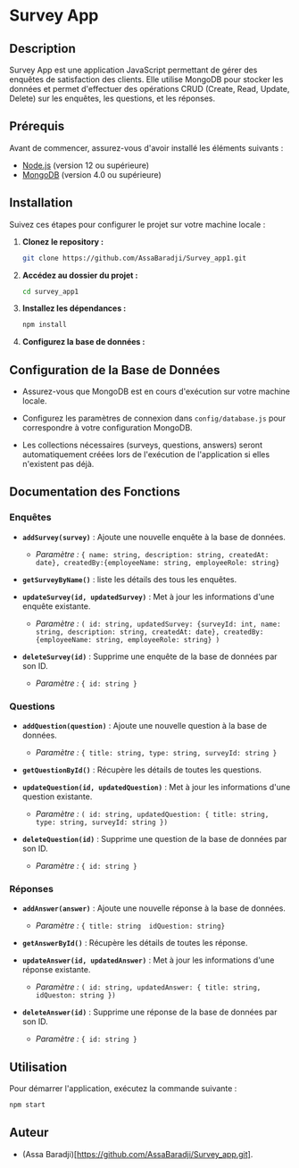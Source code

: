 # Survey App

## Description

Survey App est une application JavaScript permettant de gérer des enquêtes de satisfaction des clients. Elle utilise MongoDB pour stocker les données et permet d'effectuer des opérations CRUD (Create, Read, Update, Delete) sur les enquêtes, les questions, et les réponses.

## Prérequis

Avant de commencer, assurez-vous d'avoir installé les éléments suivants :

- [Node.js](https://nodejs.org/) (version 12 ou supérieure)
- [MongoDB](https://www.mongodb.com/try/download/community) (version 4.0 ou supérieure)

## Installation

Suivez ces étapes pour configurer le projet sur votre machine locale :

1. **Clonez le repository :**

   ```bash
   git clone https://github.com/AssaBaradji/Survey_app1.git

   ```

2. **Accédez au dossier du projet :**

   ```bash
   cd survey_app1
   ```

3. **Installez les dépendances :**

   ```bash
   npm install
   ```

4. **Configurez la base de données :**

## Configuration de la Base de Données

- Assurez-vous que MongoDB est en cours d'exécution sur votre machine locale.
- Configurez les paramètres de connexion dans `config/database.js` pour correspondre à votre configuration MongoDB.

- Les collections nécessaires (surveys, questions, answers) seront automatiquement créées lors de l'exécution de l'application si elles n'existent pas déjà.

## Documentation des Fonctions

### Enquêtes

- **`addSurvey(survey)`** : Ajoute une nouvelle enquête à la base de données.

  - _Paramètre :_ `{ name: string, description: string, createdAt: date}, createdBy:{employeeName: string, employeeRole: string}`

- **`getSurveyByName()`** : liste les détails des tous les enquêtes.

- **`updateSurvey(id, updatedSurvey)`** : Met à jour les informations d'une enquête existante.

  - _Paramètre :_ `( id: string, updatedSurvey: {surveyId: int, name: string, description: string, createdAt: date}, createdBy:{employeeName: string, employeeRole: string} )`

- **`deleteSurvey(id)`** : Supprime une enquête de la base de données par son ID.
  - _Paramètre :_ `{ id: string }`

### Questions

- **`addQuestion(question)`** : Ajoute une nouvelle question à la base de données.

  - _Paramètre :_ `{ title: string, type: string, surveyId: string }`

- **`getQuestionById()`** : Récupère les détails de toutes les questions.

- **`updateQuestion(id, updatedQuestion)`** : Met à jour les informations d'une question existante.

  - _Paramètre :_ `( id: string, updatedQuestion: { title: string, type: string, surveyId: string })`

- **`deleteQuestion(id)`** : Supprime une question de la base de données par son ID.
  - _Paramètre :_ `{ id: string }`

### Réponses

- **`addAnswer(answer)`** : Ajoute une nouvelle réponse à la base de données.

  - _Paramètre :_ `{ title: string  idQuestion: string}`

- **`getAnswerById()`** : Récupère les détails de toutes les réponse.

- **`updateAnswer(id, updatedAnswer)`** : Met à jour les informations d'une réponse existante.

  - _Paramètre :_ `( id: string, updatedAnswer: { title: string, idQueston: string })`

- **`deleteAnswer(id)`** : Supprime une réponse de la base de données par son ID.
  - _Paramètre :_ `{ id: string }`

## Utilisation

Pour démarrer l'application, exécutez la commande suivante :

```bash
npm start
```

## Auteur

- (Assa Baradji)[https://github.com/AssaBaradji/Survey_app.git].
